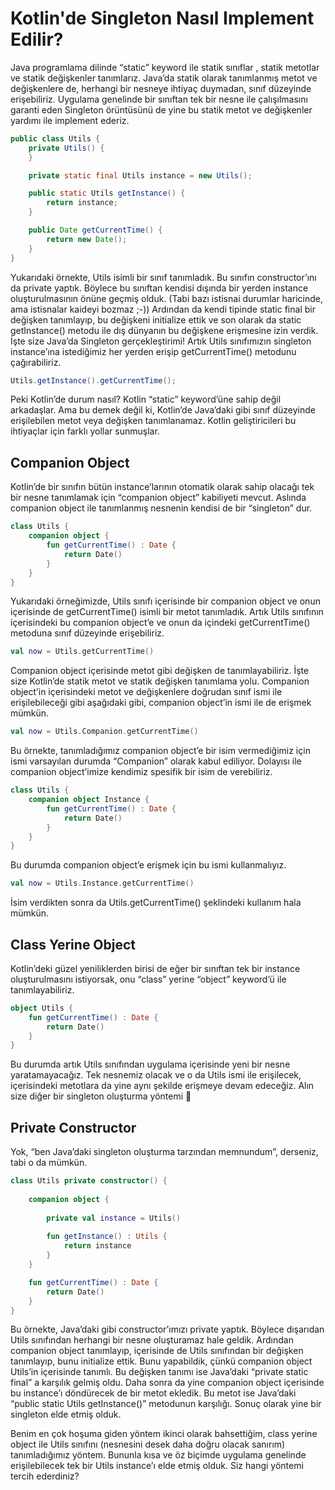 # Kotlin'de Singleton Nasıl Implement Edilir?

Java programlama dilinde “static” keyword ile statik sınıflar , statik metotlar ve statik değişkenler tanımlarız. Java’da 
statik olarak tanımlanmış metot ve değişkenlere de, herhangi bir nesneye ihtiyaç duymadan, sınıf düzeyinde erişebiliriz. 
Uygulama genelinde bir sınıftan tek bir nesne ile çalışılmasını garanti eden Singleton örüntüsünü de yine bu statik metot 
ve değişkenler yardımı ile implement ederiz.

```java
public class Utils {
    private Utils() {
    }

    private static final Utils instance = new Utils();

    public static Utils getInstance() {
        return instance;
    }

    public Date getCurrentTime() {
        return new Date();
    }
}
```

Yukarıdaki örnekte, Utils isimli bir sınıf tanımladık. Bu sınıfın constructor’ını da private yaptık. Böylece bu sınıftan 
kendisi dışında bir yerden instance oluşturulmasının önüne geçmiş olduk. (Tabi bazı istisnai durumlar haricinde, ama 
istisnalar kaideyi bozmaz ;-)) Ardından da kendi tipinde static final bir değişken tanımlayıp, bu değişkeni initialize 
ettik ve son olarak da static getInstance() metodu ile dış dünyanın bu değişkene erişmesine izin verdik. İşte size Java’da 
Singleton gerçekleştirimi! Artık Utils sınıfımızın singleton instance’ına istediğimiz her yerden erişip getCurrentTime() 
metodunu çağırabiliriz.

```java
Utils.getInstance().getCurrentTime();
```

Peki Kotlin’de durum nasıl? Kotlin “static” keyword’üne sahip değil arkadaşlar. Ama bu demek değil ki, Kotlin’de Java’daki 
gibi sınıf düzeyinde erişilebilen metot veya değişken tanımlanamaz. Kotlin geliştiricileri bu ihtiyaçlar için farklı yollar 
sunmuşlar.

## Companion Object

Kotlin’de bir sınıfın bütün instance’larının otomatik olarak sahip olacağı tek bir nesne tanımlamak için “companion object” 
kabiliyeti mevcut. Aslında companion object ile tanımlanmış nesnenin kendisi de bir “singleton” dur.

```kotlin
class Utils {
    companion object {
        fun getCurrentTime() : Date {
            return Date()
        }
    }
}
```

Yukarıdaki örneğimizde, Utils sınıfı içerisinde bir companion object ve onun içerisinde de getCurrentTime() isimli bir 
metot tanımladık. Artık Utils sınıfının içerisindeki bu companion object’e ve onun da içindeki getCurrentTime() metoduna 
sınıf düzeyinde erişebiliriz.

```kotlin
val now = Utils.getCurrentTime()
```

Companion object içerisinde metot gibi değişken de tanımlayabiliriz. İşte size Kotlin’de statik metot ve statik değişken 
tanımlama yolu. Companion object’in içerisindeki metot ve değişkenlere doğrudan sınıf ismi ile erişilebileceği gibi 
aşağıdaki gibi, companion object’in ismi ile de erişmek mümkün.

```kotlin
val now = Utils.Companion.getCurrentTime()
```

Bu örnekte, tanımladığımız companion object’e bir isim vermediğimiz için ismi varsayılan durumda “Companion” olarak kabul 
ediliyor. Dolayısı ile companion object’imize kendimiz spesifik bir isim de verebiliriz.

```kotlin
class Utils {
    companion object Instance {
        fun getCurrentTime() : Date {
            return Date()
        }
    }
}
```

Bu durumda companion object’e erişmek için bu ismi kullanmalıyız.

```kotlin
val now = Utils.Instance.getCurrentTime()
```

İsim verdikten sonra da Utils.getCurrentTime() şeklindeki kullanım hala mümkün.

## Class Yerine Object

Kotlin’deki güzel yeniliklerden birisi de eğer bir sınıftan tek bir instance oluşturulmasını istiyorsak, onu 
“class” yerine “object” keyword’ü ile tanımlayabiliriz.

```kotlin
object Utils {
    fun getCurrentTime() : Date {
        return Date()
    }
}
```

Bu durumda artık Utils sınıfından uygulama içerisinde yeni bir nesne yaratamayacağız. Tek nesnemiz olacak ve o da Utils
ismi ile erişilecek, içerisindeki metotlara da yine aynı şekilde erişmeye devam edeceğiz. Alın size diğer bir singleton 
oluşturma yöntemi 🙂

## Private Constructor

Yok, “ben Java’daki singleton oluşturma tarzından memnundum”, derseniz, tabi o da mümkün.

```kotlin
class Utils private constructor() {
    
    companion object {
        
        private val instance = Utils()
        
        fun getInstance() : Utils {
            return instance
        }
    }

    fun getCurrentTime() : Date {
        return Date()
    }
}
```

Bu örnekte, Java’daki gibi constructor’ımızı private yaptık. Böylece dışarıdan Utils sınıfından herhangi bir nesne 
oluşturamaz hale geldik. Ardından companion object tanımlayıp, içerisinde de Utils sınıfından bir değişken tanımlayıp, 
bunu initialize ettik. Bunu yapabildik, çünkü companion object Utils’in içerisinde tanımlı. Bu değişken tanımı ise 
Java’daki “private static final” a karşılık gelmiş oldu. Daha sonra da yine companion object içerisinde bu instance’ı 
döndürecek de bir metot ekledik. Bu metot ise Java’daki “public static Utils getInstance()” metodunun karşılığı. 
Sonuç olarak yine bir singleton elde etmiş olduk.

Benim en çok hoşuma giden yöntem ikinci olarak bahsettiğim, class yerine object ile Utils sınıfını (nesnesini desek daha 
doğru olacak sanırım) tanımladığımız yöntem. Bununla kısa ve öz biçimde uygulama genelinde erişilebilecek tek bir Utils 
instance’ı elde etmiş olduk. Siz hangi yöntemi tercih ederdiniz?

